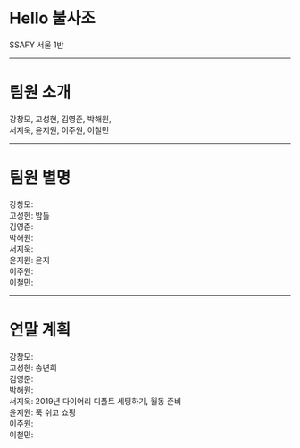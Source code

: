 # Hello 불사조
SSAFY 서울 1반


---

# 팀원 소개
강창모, 고성현, 김영준, 박해원,<br>서지욱, 윤지원, 이주원, 이철민

---

# 팀원 별명
강창모: <br>
고성현: 밤톨<br>
김영준: <br>
박해원: <br>
서지욱: <br>
윤지원: 윤지<br>
이주원: <br>
이철민: 

---

# 연말 계획
강창모: <br>
고성현: 송년회<br>
김영준: <br>
박해원: <br>
서지욱: 2019년 다이어리 디폴트 세팅하기, 월동 준비<br>
윤지원: 푹 쉬고 쇼핑<br>
이주원: <br>
이철민: 
